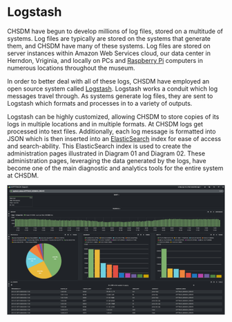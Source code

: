 # Logstash

CHSDM have begun to develop millions of log files, stored on a multitude of systems. Log files are typically are stored on the systems that generate them, and CHSDM have many of these systems. Log files are stored on server instances within Amazon Web Services cloud, our data center in Herndon, Vriginia, and locally on PCs and [Raspberry Pi](https://www.raspberrypi.org/) computers in numerous locations throughout the museum.
 
In order to better deal with all of these logs, CHSDM have employed an open source system called [Logstash](https://www.elastic.co/products/logstash). Logstash works a conduit which log messages travel through. As systems generate log files, they are sent to Logstash which formats and processes in to a variety of outputs. 

Logstash can be highly customized, allowing CHSDM to store copies of its logs in multiple locations and in multiple formats. At CHSDM logs get processed into text files. Additionally, each log message is formatted into JSON which is then inserted into an [ElasticSearch](https://www.elastic.co/products/elasticsearch) index for ease of access and search-ability. This ElasticSearch index is used to create the administration pages illustrated in Diagram 01 and Diagram 02. These administration pages, leveraging the data generated by the logs, have become one of the main diagnostic and analytics tools for the entire system at CHSDM. 

![](image04.png)
